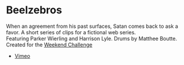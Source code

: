 Beelzebros
==

When an agreement from his past surfaces, Satan comes back to ask a favor. A short series of clips for a fictional web series.  
Featuring Parker Wierling and Harrison Lyle. Drums by Matthee Boutte.  
Created for the [Weekend Challenge](https://vimeo.com/groups/weekendchallenge)

* [Vimeo](https://vimeo.com/128921536)